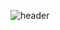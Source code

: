 ![header](https://capsule-render.vercel.app/api?type=rect&color=gradient&height=150&section=header&text=Spring%20ShoppingMall%20Project&fontSize=60&animation=fadeIn)
 
